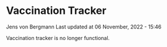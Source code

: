 Vaccination Tracker
================
Jens von Bergmann
Last updated at 06 November, 2022 - 15:46

Vaccination tracker is no longer functional.
